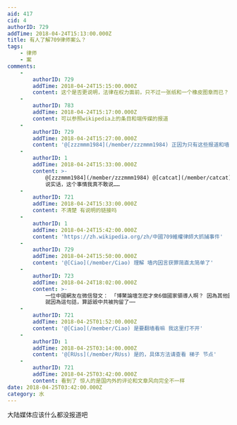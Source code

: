 ```yaml
---
aid: 417
cid: 4
authorID: 729
addTime: 2018-04-24T15:13:00.000Z
title: 有人了解709律师案么？
tags:
    - 律师
    - 案
comments:
    -
        authorID: 729
        addTime: 2018-04-24T15:15:00.000Z
        content: 这个是否更说明，法律在权力面前，只不过一张纸和一个橡皮图章而已？ 哎
    -
        authorID: 783
        addTime: 2018-04-24T15:17:00.000Z
        content: 可以参照wikipedia上的条目和端传媒的报道
    -
        authorID: 729
        addTime: 2018-04-24T15:27:00.000Z
        content: '@[zzzmmm1984](/member/zzzmmm1984) 正因为只有这些报道和墙内高压/和谐才令人觉得无法了解真实情况啊'
    -
        authorID: 1
        addTime: 2018-04-24T15:33:00.000Z
        content: >-
            @[zzzmmm1984](/member/zzzmmm1984) @[catcat](/member/catcat)
            说实话，这个事情我真不敢说……
    -
        authorID: 721
        addTime: 2018-04-24T15:33:00.000Z
        content: 不清楚 有说明的链接吗
    -
        authorID: 1
        addTime: 2018-04-24T15:42:00.000Z
        content: 'https://zh.wikipedia.org/zh/中國709維權律師大抓捕事件'
    -
        authorID: 729
        addTime: 2018-04-24T15:50:00.000Z
        content: '@[Ciao](/member/Ciao) 理解 墙内因言获罪简直太简单了'
    -
        authorID: 723
        addTime: 2018-04-24T18:02:00.000Z
        content: >-
            一位中國網友在微信發文： 「博鰲論壇怎麽才來6個國家領導人啊？ 因為其他國家都搬起石頭砸自己腳了。」
            就因為這句話，算詆毀中共被拘留了⋯⋯
    -
        authorID: 721
        addTime: 2018-04-25T01:52:00.000Z
        content: '@[Ciao](/member/Ciao) 是要翻墙看嘛 我这里打不开'
    -
        authorID: 1
        addTime: 2018-04-25T03:14:00.000Z
        content: '@[RUss](/member/RUss) 是的，具体方法请查看 梯子 节点'
    -
        authorID: 721
        addTime: 2018-04-25T03:42:00.000Z
        content: 看到了 惊人的是国内外的评论和文章风向完全不一样
date: 2018-04-25T03:42:00.000Z
category: 水
---
```


大陆媒体应该什么都没报道吧
